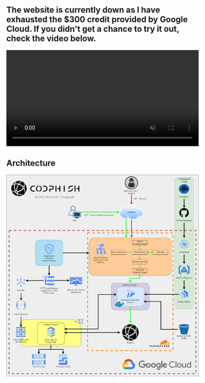## The website is currently down as I have exhausted the $300 credit provided by Google Cloud. If you didn't get a chance to try it out, check the video below.

<video width="100%" controls preload="auto" muted>
  <source src="{{ site.baseurl }}/assets/Codphish_demo.mp4" type="video/mp4">
  <source src="{{ site.baseurl }}/assets/Codphish_demo.webm" type="video/webm">
  Your browser does not support the video tag.
</video>

## Architecture

![diagram](/assets/DIAGRAMA.png)